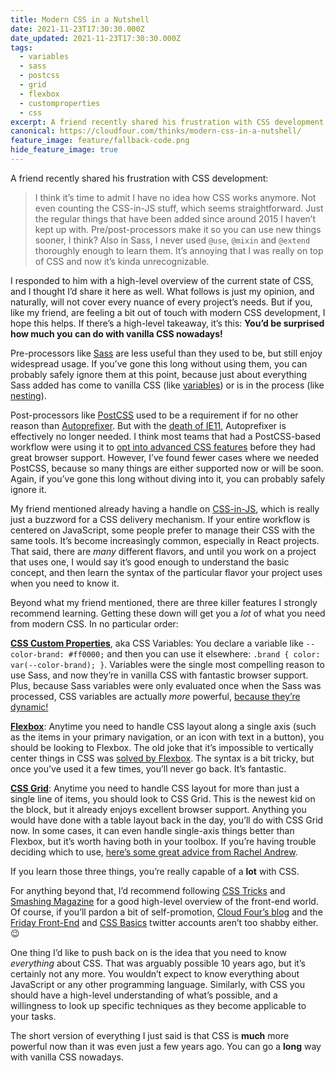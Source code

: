 ```yaml
---
title: Modern CSS in a Nutshell
date: 2021-11-23T17:30:30.000Z
date_updated: 2021-11-23T17:30:30.000Z
tags:
  - variables
  - sass
  - postcss
  - grid
  - flexbox
  - customproperties
  - css
excerpt: A friend recently shared his frustration with CSS development. I responded to him with a high-level overview of the current state of CSS. If you’re feeling a bit out of touch with modern CSS development, I hope this helps. You’d be surprised how much you can do with vanilla CSS nowadays!
canonical: https://cloudfour.com/thinks/modern-css-in-a-nutshell/
feature_image: feature/fallback-code.png
hide_feature_image: true
---
```


A friend recently shared his frustration with CSS development:

> I think it’s time to admit I have no idea how CSS works anymore. Not even counting the CSS-in-JS stuff, which seems straightforward. Just the regular things that have been added since around 2015 I haven’t kept up with. Pre/post-processors make it so you can use new things sooner, I think? Also in Sass, I never used `@use`, `@mixin` and `@extend` thoroughly enough to learn them. It’s annoying that I was really on top of CSS and now it’s kinda unrecognizable.

I responded to him with a high-level overview of the current state of CSS, and I thought I’d share it here as well. What follows is just my opinion, and naturally, will not cover every nuance of every project’s needs. But if you, like my friend, are feeling a bit out of touch with modern CSS development, I hope this helps. If there’s a high-level takeaway, it’s this: **You’d be surprised how much you can do with vanilla CSS nowadays!**

Pre-processors like [Sass](https://sass-lang.com) are less useful than they used to be, but still enjoy widespread usage. If you’ve gone this long without using them, you can probably safely ignore them at this point, because just about everything Sass added has come to vanilla CSS (like [variables](https://developer.mozilla.org/en-US/docs/Web/CSS/Using_CSS_custom_properties)) or is in the process (like [nesting](https://www.w3.org/TR/css-nesting-1/)).

Post-processors like [PostCSS](https://postcss.org) used to be a requirement if for no other reason than [Autoprefixer](https://github.com/postcss/autoprefixer). But with the [death of IE11](https://twitter.com/cramforce/status/1443962459723755533), Autoprefixer is effectively no longer needed. I think most teams that had a PostCSS-based workflow were using it to [opt into advanced CSS features](https://preset-env.cssdb.org/) before they had great browser support. However, I’ve found fewer cases where we needed PostCSS, because so many things are either supported now or will be soon. Again, if you’ve gone this long without diving into it, you can probably safely ignore it.

My friend mentioned already having a handle on [CSS-in-JS](https://css-tricks.com/a-thorough-analysis-of-css-in-js/), which is really just a buzzword for a CSS delivery mechanism. If your entire workflow is centered on JavaScript, some people prefer to manage their CSS with the same tools. It’s become increasingly common, especially in React projects. That said, there are _many_ different flavors, and until you work on a project that uses one, I would say it’s good enough to understand the basic concept, and then learn the syntax of the particular flavor your project uses when you need to know it.

Beyond what my friend mentioned, there are three killer features I strongly recommend learning. Getting these down will get you a _lot_ of what you need from modern CSS. In no particular order:

[**CSS Custom Properties**](https://css-tricks.com/a-complete-guide-to-custom-properties/), aka CSS Variables: You declare a variable like `--color-brand: #ff0000;` and then you can use it elsewhere: `.brand { color: var(--color-brand); }`. Variables were the single most compelling reason to use Sass, and now they’re in vanilla CSS with fantastic browser support. Plus, because Sass variables were only evaluated once when the Sass was processed, CSS variables are actually _more_ powerful, [because they’re dynamic!](https://css-tricks.com/making-custom-properties-css-variables-dynamic/)

[**Flexbox**](https://css-tricks.com/snippets/css/a-guide-to-flexbox/): Anytime you need to handle CSS layout along a single axis (such as the items in your primary navigation, or an icon with text in a button), you should be looking to Flexbox. The old joke that it’s impossible to vertically center things in CSS was [solved by Flexbox](https://philipwalton.github.io/solved-by-flexbox/demos/vertical-centering/). The syntax is a bit tricky, but once you’ve used it a few times, you’ll never go back. It’s fantastic.

[**CSS Grid**](https://css-tricks.com/snippets/css/complete-guide-grid/): Anytime you need to handle CSS layout for more than just a single line of items, you should look to CSS Grid. This is the newest kid on the block, but it already enjoys excellent browser support. Anything you would have done with a table layout back in the day, you’ll do with CSS Grid now. In some cases, it can even handle single-axis things better than Flexbox, but it’s worth having both in your toolbox. If you’re having trouble deciding which to use, [here’s some great advice from Rachel Andrew](https://www.smashingmagazine.com/2018/10/flexbox-use-cases/).

If you learn those three things, you’re really capable of a **lot** with CSS.

For anything beyond that, I’d recommend following [CSS Tricks](https://css-tricks.com/) and [Smashing Magazine](https://www.smashingmagazine.com/) for a good high-level overview of the front-end world. Of course, if you’ll pardon a bit of self-promotion, [Cloud Four’s blog](https://cloudfour.com/thinks/) and the [Friday Front-End](https://twitter.com/fridayfrontend) and [CSS Basics](https://twitter.com/cssbasics) twitter accounts aren’t too shabby either. 😉

One thing I’d like to push back on is the idea that you need to know _everything_ about CSS. That was arguably possible 10 years ago, but it’s certainly not any more. You wouldn’t expect to know everything about JavaScript or any other programming language. Similarly, with CSS you should have a high-level understanding of what’s possible, and a willingness to look up specific techniques as they become applicable to your tasks.

The short version of everything I just said is that CSS is **much** more powerful now than it was even just a few years ago. You can go a **long** way with vanilla CSS nowadays.
